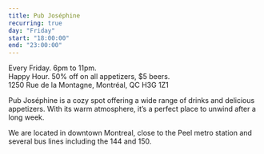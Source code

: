 ```yaml
---
title: Pub Joséphine
recurring: true
day: "Friday"
start: "18:00:00"
end: "23:00:00"
---
```


Every Friday. 6pm to 11pm.<br>
Happy Hour. 50% off on all appetizers, $5 beers.<br>
1250 Rue de la Montagne, Montréal, QC H3G 1Z1

<!-- more -->
Pub Joséphine is a cozy spot offering a wide range of drinks and delicious appetizers. With its warm atmosphere, it’s a perfect place to unwind after a long week.

We are located in downtown Montreal, close to the Peel metro station and several bus lines including the 144 and 150.